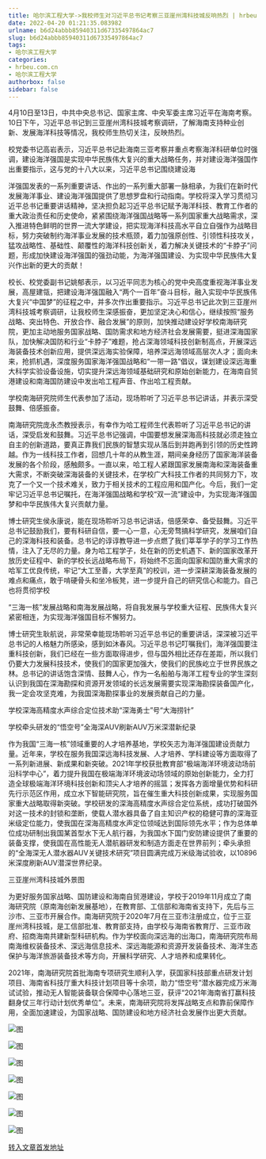 ```yaml
---
title: 哈尔滨工程大学->我校师生对习近平总书记考察三亚崖州湾科技城反响热烈 | hrbeu.com.cn
date: 2022-04-20 01:21:35.083982
urlname: b6d24abbb85940311d67335497864ac7
slug: b6d24abbb85940311d67335497864ac7
tags: 
- 哈尔滨工程大学
categories:
- hrbeu.com.cn
- 哈尔滨工程大学
authorbox: false
sidebar: false
---
```

4月10日至13日，中共中央总书记、国家主席、中央军委主席习近平在海南考察。10日下午，习近平总书记到三亚崖州湾科技城考察调研，了解海南支持种业创新、发展海洋科技等情况，我校师生热切关注，反映热烈。

校党委书记高岩表示，习近平总书记赴海南三亚考察并重点考察海洋科研单位时强调，建设海洋强国是实现中华民族伟大复兴的重大战略任务，并对建设海洋强国作出重要指示，这与党的十八大以来，习近平总书记围绕建设海
<!--more-->
洋强国发表的一系列重要讲话、作出的一系列重大部署一脉相承，为我们在新时代发展海洋事业、建设海洋强国提供了思想罗盘和行动指南。学校将深入学习贯彻习近平总书记重要讲话精神，坚决担负起习近平总书记赋予海洋科技、教育工作者的重大政治责任和历史使命，紧紧围绕海洋强国战略等一系列国家重大战略需求，深入推进特色鲜明的世界一流大学建设，把实现海洋科技高水平自立自强作为战略目标，努力突破制约海洋事业发展的技术瓶颈，着力加强原创性、引领性科技攻关，猛攻战略性、基础性、颠覆性的海洋科技创新关，着力解决关键技术的“卡脖子”问题，形成加快建设海洋强国的强劲动能，为海洋强国建设、为实现中华民族伟大复兴作出新的更大的贡献！

校长、校党委副书记姚郁表示，以习近平同志为核心的党中央高度重视海洋事业发展，高屋建瓴，把建设海洋强国融入“两个一百年”奋斗目标，融入实现中华民族伟大复兴“中国梦”的征程之中，并多次作出重要指示。习近平总书记此次到三亚崖州湾科技城考察调研，让我校师生深感振奋，更加坚定决心和信心，继续按照“服务战略、突出特色、开放合作、融合发展”的原则，加快推动建设好学校南海研究院，更加主动地服务国家战略、国防需求和地方经济社会发展需要，挺进深海国家队，加快解决国防和行业“卡脖子”难题，抢占深海领域科技创新制高点，开展深远海装备技术创新应用，提供深远海实验保障，培养深远海领域高层次人才；面向未来，抢抓机遇，深度服务国家海洋强国战略和“一带一路”倡议，谋划建设深远海重大科学实验设备设施，切实提升深远海领域基础研究和原始创新能力，在海南自贸港建设和南海国防建设中发出哈工程声音、作出哈工程贡献。

学校南海研究院师生代表参加了活动，现场聆听了习近平总书记讲话，并表示深受鼓舞、倍感振奋。

南海研究院庞永杰教授表示，有幸作为哈工程师生代表聆听了习近平总书记的讲话，深受启发和鼓舞。习近平总书记强调，中国要想发展深海高科技就必须走独立自主的创新道路，要真正靠我们民族的智慧实现从落后到并跑再到引领的历史性跨越。作为一线科技工作者，回想几十年的从教生涯，期间亲身经历了国家海洋装备发展的各个阶段，感触颇多。一直以来，哈工程人紧跟国家发展南海和深海装备重大需求，不断突破深海装备的关键技术，在学校广大科技工作者的共同努力下，攻克了一个又一个技术难关，致力于相关技术的工程应用和国产化。今后，我们一定牢记习近平总书记嘱托，在海洋强国战略和学校“双一流”建设中，为实现海洋强国梦和中华民族伟大复兴贡献力量。

博士研究生侯永康说，能在现场聆听习总书记讲话，倍感荣幸、备受鼓舞。习近平总书记鼓励我们，要有科研自信，要一心一意，心无旁骛搞科学研究，发展咱们自己的深海科技和装备。总书记的谆谆教导进一步点燃了我们莘莘学子的学习工作热情，注入了无尽的力量。身为哈工程学子，处在新的历史机遇下、新的国家改革开放历史征程中、新的学校长远战略布局下，将始终不忘面向国家和国防重大需求的哈军工优良传统，牢记“大工至善，大学至真”的校训，进一步深耕深海装备发展的难点和痛点，敢于啃硬骨头和坐冷板凳，进一步提升自己的研究信心和能力。自己也将贯彻学校

“三海一核”发展战略和南海发展战略，将自我发展与学校重大征程、民族伟大复兴紧密相连，为实现海洋强国目标不懈努力。

博士研究生耿航说，非常荣幸能现场聆听习近平总书记的重要讲话，深深被习近平总书记的人格魅力所感染，感到如沐春风。习近平总书记叮嘱我们，海洋强国要注重科技创新，我们已经在一些方面取得进步，但与国外相比还存在差距，所以我们仍要大力发展科技技术，使我们的国家更加强大，使我们的民族屹立于世界民族之林。总书记的讲话饱含深情、鼓舞人心，作为一名船舶与海洋工程专业的学生深刻认识到我国在深海勘探和资源开发领域的长远发展需要实现深海勘探装备国产化，我一定会攻坚克难，为我国深海勘探事业的发展贡献自己的力量。

学校深海高精度水声综合定位技术助“深海勇士”号“大海捞针”

学校牵头研发的“悟空号”全海深AUV刷新AUV万米深潜新纪录

作为我国“三海一核”领域重要的人才培养基地，学校矢志为海洋强国建设贡献力量。近年来，学校在服务我国深远海科技发展、人才培养、学科建设等方面取得了一系列新进展、新成果和新突破。2021年学校获批教育部“极端海洋环境波动场前沿科学中心”，着力提升我国在极端海洋环境波动场领域的原始创新能力，全力打造全球极端海洋环境科技创新和顶尖人才培养的摇篮；发挥各方面增量优势和科研先行示范区作用，成立水下智能研究院，旨在催生重大科技创新成果，实现服务国家重大战略取得新突破。学校研发的深海高精度水声综合定位系统，成功打破国外对这一技术的封锁和垄断，使载人潜水器具备了自主知识产权的稳健可靠的深海亚米级定位能力，使我国在深海高精度水声定位领域达到国际领先水平；作为总体单位成功研制出我国某首型水下无人航行器，为我国水下国门安防建设提供了重要的装备支撑，使我国在高性能无人潜航器研发和制造方面走在世界前列；牵头承担的“全海深无人潜水器AUV关键技术研究”项目圆满完成万米级海试验收，以10896米深度刷新AUV潜深世界纪录。

三亚崖州湾科技城外景图

为更好服务国家战略、国防建设和海南自贸港建设，学校于2019年11月成立了南海研究院（原南海创新发展基地），在教育部、工信部和海南省支持下，先后与三沙市、三亚市开展合作。南海研究院于2020年7月在三亚市注册成立，位于三亚崖州湾科技城，是工信部批准、教育部支持，由学校与海南省教育厅、三亚市政府、招商海南共建新型科研机构。作为学校面向深远海的出海口，南海研究院布局南海维权装备技术、深远海信息技术、深远海能源和资源开发装备技术、海洋生态保护与海洋旅游装备技术等方向，开展科学研究、人才培养和成果转化。

2021年，南海研究院首批海南专项研究生顺利入学，获国家科技部重点研发计划项目、海南省科技厅重大科技计划项目等十余项，助力“悟空号”潜水器完成万米海试试验，推动无人智能装备联合保障中心落地三亚，获评“2021年海南省打赢科技翻身仗三年行动计划优秀单位”。未来，南海研究院将发挥战略支点和靠前保障作用，全面加速建设，为国家战略、国防建设和地方经济社会发展作出更大贡献。

![图](http://gongxue.cn/__local/4/A3/B2/79E4F08E50D061FECC0ED6EFAE3_63E116AB_1CFA5.jpg)

![图](http://gongxue.cn/__local/0/C4/C7/1A7E35A8B3B8F90E0AC4ED74DE4_4A0814A1_B2BE.jpg)

![图](http://gongxue.cn/__local/0/06/D8/7B3C3CEC9DF96EDF1944FD9E4FB_925355BA_2C390.jpg)

![图](http://gongxue.cn/__local/5/4F/FD/332315CB250DED6EC6C41506BDC_E37F1A41_12E5E.jpg)

![图](http://gongxue.cn/__local/0/82/18/3ABDE046D220E2149FCC938DA1E_B33E10BB_8CC6.jpg)

![图](http://gongxue.cn/__local/B/0C/12/5C20DA28BCF01C09FFE0821F431_0136F7C1_EB0B.jpg)

![图](http://gongxue.cn/__local/2/F9/6B/5824C2ED2411D7C14C4DAC9A437_627F0DD1_32563.jpg)

[转入文章首发地址](http://gongxue.cn/info/1141/70311.htm)